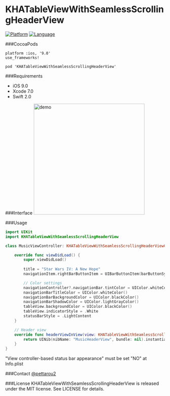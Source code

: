 # KHATableViewWithSeamlessScrollingHeaderView

[![Platform](http://img.shields.io/badge/platform-ios-blue.svg?style=flat
)](https://developer.apple.com/iphone/index.action)
[![Language](http://img.shields.io/badge/language-swift-brightgreen.svg?style=flat
)](https://developer.apple.com/swift)

###CocoaPods
~~~
platform :ios, '9.0'
use_frameworks!

pod 'KHATableViewWithSeamlessScrollingHeaderView'
~~~

###Requirements
* iOS 9.0
* Xcode 7.0
* Swift 2.0

###Interface
<img alt="demo" src="https://raw.githubusercontent.com/wiki/KoheiHayakawa/KHATableViewWithSeamlessScrollingHeaderView/images/demo.gif" width="350"/>


###Usage
```swift
import UIKit
import KHATableViewWithSeamlessScrollingHeaderView

class MusicViewController: KHATableViewWithSeamlessScrollingHeaderViewController {

    override func viewDidLoad() {
        super.viewDidLoad()
        
        title = "Star Wars IV: A New Hope"
        navigationItem.rightBarButtonItem = UIBarButtonItem(barButtonSystemItem: .Search, target: self, action: "addTapped")

	    // Color settings
        navigationController?.navigationBar.tintColor = UIColor.whiteColor()
        navigationBarTitleColor = UIColor.whiteColor()
        navigationBarBackgroundColor = UIColor.blackColor()
        navigationBarShadowColor = UIColor.lightGrayColor()
        tableView.backgroundColor = UIColor.blackColor()
        tableView.indicatorStyle = .White
        statusBarStyle = .LightContent
    }

	// Header view
    override func headerViewInView(view: KHATableViewWithSeamlessScrollingHeaderViewController) -> UIView {
        return UINib(nibName: "MusicHeaderView", bundle: nil).instantiateWithOwner(self, options: nil)[0] as! UIView
    }
}
```

"View controller-based status bar appearance" must be set "NO" at Info.plist

###Contact
[@pettarou2](https://twitter.com/pettarou2)

###License
KHATableViewWithSeamlessScrollingHeaderView is released under the MIT license. See LICENSE for details.

